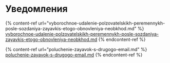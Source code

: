 # Уведомления

{% content-ref url="vyborochnoe-udalenie-polzovatelskikh-peremennykh-posle-sozdaniya-zayavkis-etogo-obnovleniya-neobkhod.md" %}
[vyborochnoe-udalenie-polzovatelskikh-peremennykh-posle-sozdaniya-zayavkis-etogo-obnovleniya-neobkhod.md](vyborochnoe-udalenie-polzovatelskikh-peremennykh-posle-sozdaniya-zayavkis-etogo-obnovleniya-neobkhod.md)
{% endcontent-ref %}

{% content-ref url="poluchenie-zayavok-s-drugogo-email.md" %}
[poluchenie-zayavok-s-drugogo-email.md](poluchenie-zayavok-s-drugogo-email.md)
{% endcontent-ref %}
